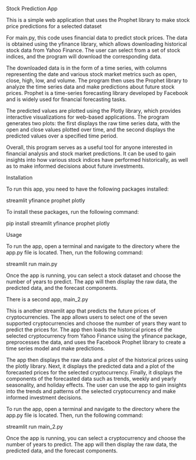 Stock Prediction App

This is a simple web application that uses the Prophet library to make stock price predictions for a selected dataset

For main.py, this code uses financial data to predict stock prices. The data is obtained using the yfinance library, which allows downloading historical stock data from Yahoo Finance. The user can select from a set of stock indices, and the program will download the corresponding data.

The downloaded data is in the form of a time series, with columns representing the date and various stock market metrics such as open, close, high, low, and volume. The program then uses the Prophet library to analyze the time series data and make predictions about future stock prices. Prophet is a time-series forecasting library developed by Facebook and is widely used for financial forecasting tasks.

The predicted values are plotted using the Plotly library, which provides interactive visualizations for web-based applications. The program generates two plots: the first displays the raw time series data, with the open and close values plotted over time, and the second displays the predicted values over a specified time period.

Overall, this program serves as a useful tool for anyone interested in financial analysis and stock market predictions. It can be used to gain insights into how various stock indices have performed historically, as well as to make informed decisions about future investments.

Installation

To run this app, you need to have the following packages installed:

streamlit
yfinance
prophet
plotly

To install these packages, run the following command:

pip install streamlit yfinance prophet plotly

Usage

To run the app, open a terminal and navigate to the directory where the app.py file is located. Then, run the following command:

streamlit run main.py

Once the app is running, you can select a stock dataset and choose the number of years to predict. The app will then display the raw data, the predicted data, and the forecast components.


There is a second app, main_2.py

This is another streamlit app that predicts the future prices of cryptocurrencies. The app allows users to select one of the seven supported cryptocurrencies and choose the number of years they want to predict the prices for. The app then loads the historical prices of the selected cryptocurrency from Yahoo Finance using the yfinance package, preprocesses the data, and uses the Facebook Prophet library to create a time series model and make predictions.

The app then displays the raw data and a plot of the historical prices using the plotly library. Next, it displays the predicted data and a plot of the forecasted prices for the selected cryptocurrency. Finally, it displays the components of the forecasted data such as trends, weekly and yearly seasonality, and holiday effects. The user can use the app to gain insights into the trends and patterns of the selected cryptocurrency and make informed investment decisions.

To run the app, open a terminal and navigate to the directory where the app.py file is located. Then, run the following command:

streamlit run main_2.py

Once the app is running, you can select a cryptocurrency and choose the number of years to predict. The app will then display the raw data, the predicted data, and the forecast components.